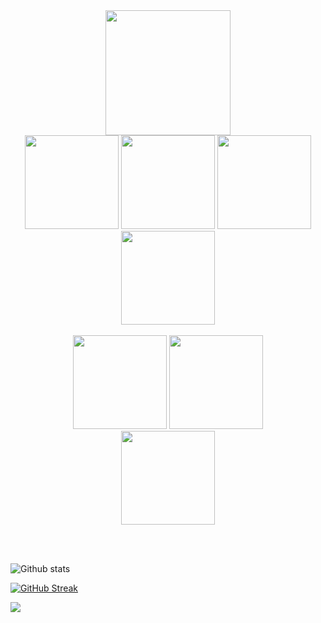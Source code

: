 <br>
<br>

<p align="center">
  <img src="https://media.giphy.com/media/fA8LPNo91PdgTxRMOo/giphy.gif" width="200">
  <br>
  <img src="https://media.giphy.com/media/XAxylRMCdpbEWUAvr8/giphy.gif" width="150">
  <img src="https://media.giphy.com/media/fsEaZldNC8A1PJ3mwp/giphy.gif" width="150">
  <img src="https://media.giphy.com/media/Sr8xDpMwVKOHUWDVRD/giphy.gif" width="150">
  <img src="https://media3.giphy.com/media/ln7z2eWriiQAllfVcn/200w.webp" width="150">
  <br>
  <br>
  <img src="https://media.giphy.com/media/V8y1y1FzxDETVUtQE4/giphy.gif" width="150">
  <img src="https://media.giphy.com/media/KzJkzjggfGN5Py6nkT/giphy.gif" width="150">
  <br>
  <img src="https://media.giphy.com/media/4ZrRpqbSaWoyZYRoCd/giphy.gif" width="150">
  
  </p>
 
                                                                               
<br>
<br>


                                                                              

![Github stats](https://github-readme-stats.vercel.app/api?username=shilakumari2606)



[![GitHub Streak](https://github-readme-streak-stats.herokuapp.com/?user=shilakumari2606&currStreakNum=2FD3EB&fire=pink&sideLabels=F00&theme=nightowl)](https://git.io/streak-stats)       
         
</p>

</code>

![](https://komarev.com/ghpvc/?username=shilakumari2606&color=red)
